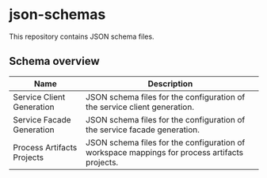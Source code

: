 # json-schemas

This repository contains JSON schema files.

## Schema overview

| Name | Description |
|------|-------------|
| Service Client Generation | JSON schema files for the configuration of the service client generation. | 
| Service Facade Generation | JSON schema files for the configuration of the service facade generation. | 
| Process Artifacts Projects | JSON schema files for the configuration of workspace mappings for process artifacts projects. | 